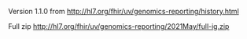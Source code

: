Version 1.1.0 from http://hl7.org/fhir/uv/genomics-reporting/history.html

Full zip http://hl7.org/fhir/uv/genomics-reporting/2021May/full-ig.zip

